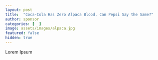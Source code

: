 ```yaml
---
layout: post
title:  "Coca-Cola Has Zero Alpaca Blood, Can Pepsi Say the Same?"
author: sponsor
categories: [  ]
image: assets/images/alpaca.jpg
featured: false
hidden: true
---
```


Lorem Ipsum